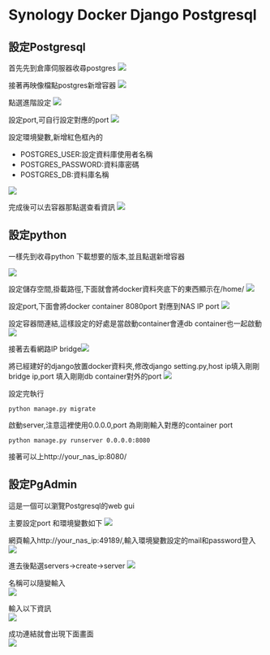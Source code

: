 # Synology Docker Django Postgresql



## 設定Postgresql
首先先到倉庫伺服器收尋postgres
<img src="Postgresql-repositories.PNG">

接著再映像檔點postgres新增容器
<img src="Postgresql-image.PNG">



點選進階設定
<img src="Postgresql-create-container.PNG">



設定port,可自行設定對應的port
<img src="Postgresql-port.PNG">



設定環境變數,新增紅色框內的
<ul>
    <li>POSTGRES_USER:設定資料庫使用者名稱</li>
    <li>POSTGRES_PASSWORD:資料庫密碼</li>
    <li>POSTGRES_DB:資料庫名稱</li>
</ul>

<img src="Postgresql-variable.PNG">




完成後可以去容器那點選查看資訊
<img src="Postgresql-container.PNG">

## 設定python

一樣先到收尋python 下載想要的版本,並且點選新增容器


<img src="django-image.PNG">



設定儲存空間,掛載路徑,下面就會將docker資料夾底下的東西顯示在/home/
<img src="django-store.PNG">

設定port,下面會將docker container 8080port 對應到NAS IP port
<img src="django-port.PNG">


設定容器間連結,這樣設定的好處是當啟動container會連db container也一起啟動
<img src="django-relative.PNG">




接著去看網路IP
bridge<img src="network.PNG">


將已經建好的django放置docker資料夾,修改django setting.py,host ip填入剛剛bridge ip,port 填入剛剛db container對外的port
<img src="django-setting.PNG">

設定完執行
```
python manage.py migrate
```

啟動server,注意這裡使用0.0.0.0,port 為剛剛輸入對應的container port
```
python manage.py runserver 0.0.0.0:8080
```

接著可以上http://your_nas_ip:8080/

## 設定PgAdmin
這是一個可以瀏覽Postgresql的web gui<br>

主要設定port 和環境變數如下
<img src="pgadmin.PNG">



網頁輸入http://your_nas_ip:49189/,輸入環境變數設定的mail和password登入
<img src="pgadmin-login.PNG">


進去後點選servers->create->server 
<img src="pgadmin-server.PNG">



名稱可以隨變輸入<br>
<img src="pgadmin-server-general.PNG">


輸入以下資訊<br>
<img src="pgadmin-server-connect.PNG">


成功連結就會出現下面畫面<br>
<img src="pgadmin-cloud.PNG">


